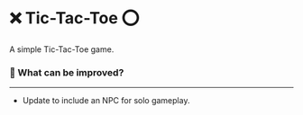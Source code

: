 # ️❌ Tic-Tac-Toe ⭕
A simple Tic-Tac-Toe game.

### 📝 What can be improved?
---
- Update to include an NPC for solo gameplay.
